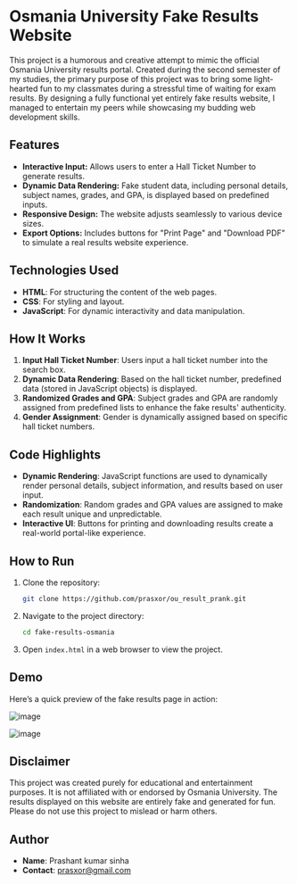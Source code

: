 # Osmania University Fake Results Website

This project is a humorous and creative attempt to mimic the official Osmania University results portal. Created during the second semester of my studies, the primary purpose of this project was to bring some light-hearted fun to my classmates during a stressful time of waiting for exam results. By designing a fully functional yet entirely fake results website, I managed to entertain my peers while showcasing my budding web development skills.

## Features

- **Interactive Input:** Allows users to enter a Hall Ticket Number to generate results.
- **Dynamic Data Rendering:** Fake student data, including personal details, subject names, grades, and GPA, is displayed based on predefined inputs.
- **Responsive Design:** The website adjusts seamlessly to various device sizes.
- **Export Options:** Includes buttons for "Print Page" and "Download PDF" to simulate a real results website experience.

## Technologies Used

- **HTML**: For structuring the content of the web pages.
- **CSS**: For styling and layout.
- **JavaScript**: For dynamic interactivity and data manipulation.

## How It Works

1. **Input Hall Ticket Number**: Users input a hall ticket number into the search box.
2. **Dynamic Data Rendering**: Based on the hall ticket number, predefined data (stored in JavaScript objects) is displayed.
3. **Randomized Grades and GPA**: Subject grades and GPA are randomly assigned from predefined lists to enhance the fake results' authenticity.
4. **Gender Assignment**: Gender is dynamically assigned based on specific hall ticket numbers.

## Code Highlights

- **Dynamic Rendering**: JavaScript functions are used to dynamically render personal details, subject information, and results based on user input.
- **Randomization**: Random grades and GPA values are assigned to make each result unique and unpredictable.
- **Interactive UI**: Buttons for printing and downloading results create a real-world portal-like experience.

## How to Run

1. Clone the repository:
    
    ```bash
    git clone https://github.com/prasxor/ou_result_prank.git
    ```
    
2. Navigate to the project directory:
    
    ```bash
    cd fake-results-osmania
    ```
    
3. Open `index.html` in a web browser to view the project.

## Demo

Here’s a quick preview of the fake results page in action:

![image](https://github.com/user-attachments/assets/5bd0670f-f6bb-4d2c-9e10-0d94dcd6500c)

![image](https://github.com/user-attachments/assets/621fafb6-0bcc-4ea1-bfaa-a5dbb63c7dac)


## Disclaimer

This project was created purely for educational and entertainment purposes. It is not affiliated with or endorsed by Osmania University. The results displayed on this website are entirely fake and generated for fun. Please do not use this project to mislead or harm others.

## Author

- **Name**: Prashant kumar sinha
- **Contact**: prasxor@gmail.com
